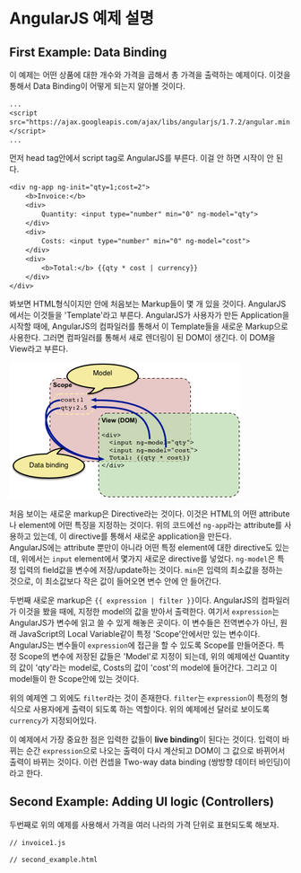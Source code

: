 AngularJS 예제 설명
===================

First Example: Data Binding
---------------------------
이 예제는 어떤 상품에 대한 개수와 가격을 곱해서 총 가격을 출력하는 예제이다. 이것을 통해서 Data Binding이 어떻게 되는지 알아볼 것이다.   
~~~
...
<script src="https://ajax.googleapis.com/ajax/libs/angularjs/1.7.2/angular.min.js"></script>
...
~~~

먼저 head tag안에서 script tag로 AngularJS를 부른다. 이걸 안 하면 시작이 안 된다.

~~~
<div ng-app ng-init="qty=1;cost=2">
	<b>Invoice:</b>
	<div>
		Quantity: <input type="number" min="0" ng-model="qty">
	</div>
	<div>
		Costs: <input type="number" min="0" ng-model="cost">
	</div>
	<div>
		<b>Total:</b> {{qty * cost | currency}}
	</div>
</div>
~~~
봐보면 HTML형식이지만 안에 처음보는 Markup들이 몇 개 있을 것이다. AngularJS에서는 이것들을 'Template'라고 부른다. AngularJS가 사용자가 만든 Application을 시작할 때에, AngularJS의 컴파일러를 통해서 이 Template들을 새로운 Markup으로 사용한다. 그러면 컴파일러를 통해서 새로 렌더링이 된 DOM이 생긴다. 이 DOM을 View라고 부른다.  

![Scope-DOM](databinding.png)

처음 보이는 새로운 markup은 Directive라는 것이다. 이것은 HTML의 어떤 attribute나 element에 어떤 특징을 지정하는 것이다. 위의 코드에선 `ng-app`라는 attribute를 사용하고 있는데, 이 directive를 통해서 새로운 application을 만든다.   
AngularJS에는 attribute 뿐만이 아니라 어떤 특정 element에 대한 directive도 있는데, 위에서는 `input` element에서 몇가지 새로운 directive를 넣었다. `ng-model`은 특정 입력의 field값을 변수에 저장/update하는 것이다. `min`은 입력의 최소값을 정하는 것으로, 이 최소값보다 작은 값이 들어오면 변수 안에 안 들어간다.   
  
두번째 새로운 markup은 `{{ expression | filter }}`이다. AngularJS의 컴파일러가 이것을 봤을 때에, 지정한 model의 값을 받아서 출력한다. 여기서 `expression`는 AngularJS가 변수에 읽고 쓸 수 있게 해놓은 곳이다. 이 변수들은 전역변수가 아닌, 원래 JavaScript의 Local Variable같이 특정 'Scope'안에서만 있는 변수이다. AngularJS는 변수들이 `expression`에 접근을 할 수 있도록 Scope를 만들어준다. 특정 Scope의 변수에 저장된 값들은 'Model'로 지정이 되는데, 위의 예제에선 Quantity의 값이 'qty'라는 model로, Costs의 값이 'cost'의 model에 들어간다. 그리고 이 model들이 한 Scope안에 있는 것이다.   
  
위의 예제엔 그 외에도 `filter`라는 것이 존재한다. `filter`는 `expression`이 특정의 형식으로 사용자에게 출력이 되도록 하는 역할이다. 위의 예제에선 달러로 보이도록 `currency`가 지정되어있다.  
  
이 예제에서 가장 중요한 점은 입력한 값들이 **live binding**이 된다는 것이다. 입력이 바뀌는 순간 `expression`으로 나오는 출력이 다시 계산되고 DOM이 그 값으로 바뀌어서 출력이 바뀌는 것이다. 이런 컨셉을 Two-way data binding (쌍방향 데이터 바인딩)이라고 한다.



Second Example: Adding UI logic (Controllers)
---------------------------------------------
두번째로 위의 예제를 사용해서 가격을 여러 나라의 가격 단위로 표현되도록 해보자.  

~~~
// invoice1.js

~~~

~~~
// second_example.html

~~~
